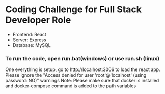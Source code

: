 # Coding Challenge for Full Stack Developer Role
* Frontend: React
* Server: Express
* Database: MySQL

### To run the code, open run.bat(windows) or use run.sh (linux)
One everything is setup, go to http://localhost:3006 to load the react app.
Please ignore the "Access denied for user 'root'@'localhost' (using password: NO)" warnings
Note: Please make sure that docker is installed and docker-compose command is added to the path variables
